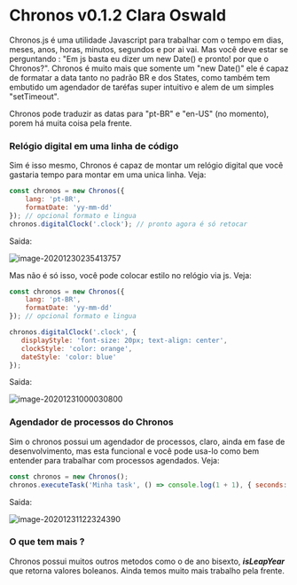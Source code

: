 # Chronos v0.1.2 Clara Oswald

Chronos.js é uma utilidade Javascript para trabalhar com o tempo em dias, meses, anos, horas, minutos, segundos e por ai vai. Mas você deve estar se perguntando : "Em js basta eu dizer um new Date() e pronto! por que o Chronos?".  Chronos é muito mais que somente um "new Date()" ele é capaz de formatar a data tanto no padrão BR e dos States, como também tem embutido um agendador de taréfas super intuitivo e alem de um simples "setTimeout".  

Chronos pode traduzir as datas  para "pt-BR" e "en-US" (no momento), porem há muita coisa pela frente.  

### Relógio digital em uma linha de código 

Sim é isso mesmo, Chronos é capaz de montar um relógio digital que você gastaria tempo para montar em uma unica linha. Veja:

```js
const chronos = new Chronos({    
    lang: 'pt-BR',
    formatDate: 'yy-mm-dd'  
}); // opcional formato e lingua
chronos.digitalClock('.clock'); // pronto agora é só retocar
```

Saida:

![image-20201230235413757](/home/theodoro/.config/Typora/typora-user-images/image-20201230235413757.png)

Mas não  é só isso, você pode colocar estilo no relógio via js. Veja:

```js 
const chronos = new Chronos({    
    lang: 'pt-BR',
    formatDate: 'yy-mm-dd'  
}); // opcional formato e lingua

chronos.digitalClock('.clock', {
   displayStyle: 'font-size: 20px; text-align: center',
   clockStyle: 'color: orange',
   dateStyle: 'color: blue'
});
```

 Saida:

![image-20201231000030800](/home/theodoro/.config/Typora/typora-user-images/image-20201231000030800.png)

### Agendador de processos do Chronos

Sim o chronos possui um agendador de processos, claro, ainda em fase de desenvolvimento, mas esta funcional e você pode usa-lo como bem entender para trabalhar com processos agendados. Veja:

```js
const chronos = new Chronos();
chronos.executeTask('Minha task', () => console.log(1 + 1), { seconds: 10 }); // nome, callback e tempo
```

Saida:

![image-20201231122324390](/home/theodoro/.config/Typora/typora-user-images/image-20201231122324390.png)

### O que tem mais ?

Chronos possui muitos outros metodos como o de ano bisexto, ***isLeapYear*** que retorna valores boleanos. Ainda temos muito mais trabalho pela frente. 